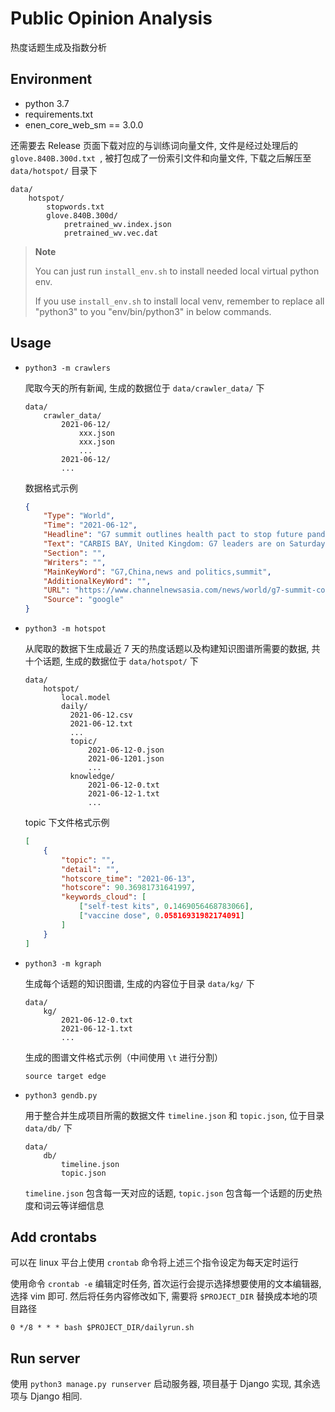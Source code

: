 # Public Opinion Analysis

热度话题生成及指数分析

## Environment

- python 3.7
- requirements.txt
- enen_core_web_sm == 3.0.0

还需要去 Release 页面下载对应的与训练词向量文件, 文件是经过处理后的 `glove.840B.300d.txt `, 被打包成了一份索引文件和向量文件, 下载之后解压至 `data/hotspot/` 目录下

```plain
data/
    hotspot/
        stopwords.txt
        glove.840B.300d/
            pretrained_wv.index.json
            pretrained_wv.vec.dat
```

> **Note**
>
> You can just run `install_env.sh` to install needed local virtual python env.
>
> If you use `install_env.sh` to install local venv, remember to replace all "python3" to you "env/bin/python3" in below commands.

## Usage

- `python3 -m crawlers`
  
    爬取今天的所有新闻, 生成的数据位于 `data/crawler_data/` 下

    ```plain
    data/
        crawler_data/
            2021-06-12/
                xxx.json
                xxx.json
                ...
            2021-06-12/
            ...
    ```

    数据格式示例

    ```json
    {
        "Type": "World",
        "Time": "2021-06-12",
        "Headline": "G7 summit outlines health pact to stop future pandemics",
        "Text": "CARBIS BAY, United Kingdom: G7 leaders are on Saturday (Jun 12) set to ...",
        "Section": "",
        "Writers": "",
        "MainKeyWord": "G7,China,news and politics,summit",
        "AdditionalKeyWord": "",
        "URL": "https://www.channelnewsasia.com/news/world/g7-summit-covid-19-vaccinations-who-un-covax-14999302",
        "Source": "google"
    }
    ```

- `python3 -m hotspot`

    从爬取的数据下生成最近 7 天的热度话题以及构建知识图谱所需要的数据, 共十个话题, 生成的数据位于 `data/hotspot/` 下

    ```plain
    data/
        hotspot/
            local.model
            daily/
              2021-06-12.csv
              2021-06-12.txt
              ...
              topic/
                  2021-06-12-0.json
                  2021-06-1201.json
                  ...
              knowledge/
                  2021-06-12-0.txt
                  2021-06-12-1.txt
                  ...
    ```

    topic 下文件格式示例

    ```json
    [
        {
            "topic": "", 
            "detail": "", 
            "hotscore_time": "2021-06-13", 
            "hotscore": 90.36981731641997, 
            "keywords_cloud": [
                ["self-test kits", 0.1469056468783066], 
                ["vaccine dose", 0.05816931982174091]
            ]
        }
    ]
    ```

- `python3 -m kgraph`

    生成每个话题的知识图谱, 生成的内容位于目录 `data/kg/` 下

    ```plain
    data/
        kg/
            2021-06-12-0.txt
            2021-06-12-1.txt
            ...
    ```

    生成的图谱文件格式示例（中间使用 `\t` 进行分割）

    ```plain
    source target edge
    ```

- `python3 gendb.py`

    用于整合并生成项目所需的数据文件 `timeline.json` 和 `topic.json`, 位于目录 `data/db/` 下

    ```plain
    data/
        db/
            timeline.json
            topic.json
    ```

    `timeline.json` 包含每一天对应的话题, `topic.json` 包含每一个话题的历史热度和词云等详细信息

## Add crontabs

可以在 linux 平台上使用 `crontab` 命令将上述三个指令设定为每天定时运行

使用命令 `crontab -e` 编辑定时任务, 首次运行会提示选择想要使用的文本编辑器, 选择 vim 即可. 然后将任务内容修改如下, 需要将 `$PROJECT_DIR` 替换成本地的项目路径

```crontab
0 */8 * * * bash $PROJECT_DIR/dailyrun.sh
```

## Run server

使用 `python3 manage.py runserver` 启动服务器, 项目基于 Django 实现, 其余选项与 Django 相同.
